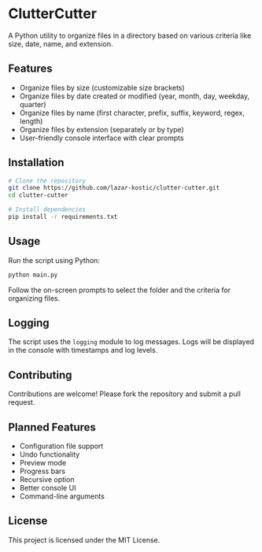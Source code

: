 # ClutterCutter

A Python utility to organize files in a directory based on various criteria like size, date, name, and extension.

## Features

- Organize files by size (customizable size brackets)
- Organize files by date created or modified (year, month, day, weekday, quarter)
- Organize files by name (first character, prefix, suffix, keyword, regex, length)
- Organize files by extension (separately or by type)
- User-friendly console interface with clear prompts

## Installation

```bash
# Clone the repository
git clone https://github.com/lazar-kostic/clutter-cutter.git
cd clutter-cutter

# Install dependencies
pip install -r requirements.txt
```

## Usage

Run the script using Python:

```bash
python main.py
```

Follow the on-screen prompts to select the folder and the criteria for organizing files.

## Logging

The script uses the `logging` module to log messages. Logs will be displayed in the console with timestamps and log levels.

## Contributing

Contributions are welcome! Please fork the repository and submit a pull request.

## Planned Features
- Configuration file support
- Undo functionality
- Preview mode
- Progress bars
- Recursive option
- Better console UI
- Command-line arguments

## License

This project is licensed under the MIT License.
